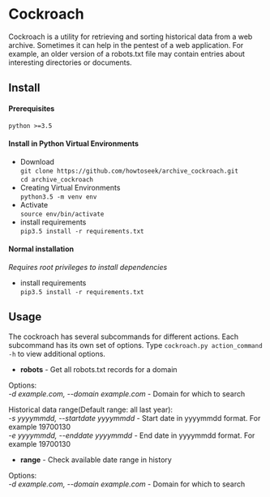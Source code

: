 # Cockroach


Cockroach is a utility for retrieving and sorting historical data from a web archive. Sometimes 
it can help in the pentest of a web application. For example, an older version of a robots.txt 
file may contain entries about interesting directories or documents.

## Install

#### Prerequisites  
`python >=3.5`

#### Install in Python Virtual Environments  

* Download  
`git clone https://github.com/howtoseek/archive_cockroach.git`  
`cd archive_cockroach`  
* Creating Virtual Environments  
`python3.5 -m venv env`  
* Activate  
`source env/bin/activate`  
* install requirements  
`pip3.5 install -r requirements.txt`  

#### Normal installation

_Requires root privileges to install dependencies_  

* install requirements  
`pip3.5 install -r requirements.txt`

## Usage

The cockroach has several subcommands for different actions. Each subcommand has its own set of options.
Type `cockroach.py action_command -h` to view additional options.  
 
* **robots** - Get all robots.txt records for a domain

Options:  
*-d example.com, --domain example.com* - Domain for which to search  

Historical data range(Default range: all last year):  
*-s yyyymmdd, --startdate yyyymmdd* - Start date in yyyymmdd format. For example 19700130  
*-e yyyymmdd, --enddate yyyymmdd* - End date in yyyymmdd format. For example 19700130

* **range** - Check available date range in history  

Options:  
*-d example.com, --domain example.com* - Domain for which to search  

